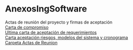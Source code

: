 # AnexosIngSoftware
Actas de reunión del proyecto y firmas de aceptación\
[Carta de compromiso](https://github.com/JavierEmi182/AnexosIngSoftware/blob/main/cartaCompromiso.pdf)\
[Ultima carta de aceptación de requerimientos](https://github.com/JavierEmi182/AnexosIngSoftware/blob/main/AceptacionReq/Aceptaci%C3%B3nReqProtMejorados.pdf)\
[Carta aceptación riesgos, modelos del sistema y cronograma](https://github.com/JavierEmi182/AnexosIngSoftware/blob/main/AceptacionReq/Aceptaci%C3%B3nRiesgModCron.pdf)\
[Carpeta Actas de Reunion](https://github.com/JavierEmi182/AnexosIngSoftware/tree/main/ActasReunion)
